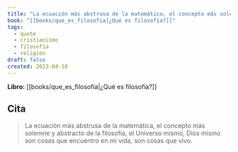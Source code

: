 ```yaml
---
title: "La ecuación más abstrusa de la matemática, el concepto más solemne y abstracto d..."
book: "[[books/que_es_filosofia|¿Qué es filosofía?]]"
tags:
  - quote
  - cristianismo
  - filosofía
  - religión
draft: false
created: 2023-04-18
---
```


**Libro:** [[books/que_es_filosofia|¿Qué es filosofía?]]

## Cita
> La ecuación más abstrusa de la matemática, el concepto más solemne y abstracto de la filosofía, el Universo mismo, Dios mismo son cosas que encuentro en mi vida, son cosas que vivo.
